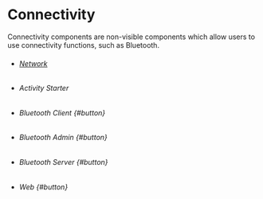 # Connectivity

Connectivity components are non-visible components which allow users to use connectivity functions, such as Bluetooth.

* ###### [Network](//components/connectivity/network.md)
* ###### Activity Starter
* ###### Bluetooth Client {#button}
* ###### Bluetooth Admin {#button}
* ###### Bluetooth Server {#button}
* ###### Web {#button}





